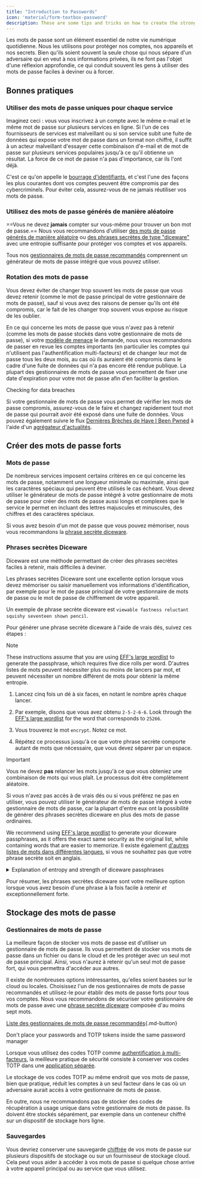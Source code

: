 ```yaml
---
title: "Introduction to Passwords"
icon: 'material/form-textbox-password'
description: These are some tips and tricks on how to create the strongest passwords and keep your accounts secure.
---
```


Les mots de passe sont un élément essentiel de notre vie numérique quotidienne. Nous les utilisons pour protéger nos comptes, nos appareils et nos secrets. Bien qu'ils soient souvent la seule chose qui nous sépare d'un adversaire qui en veut à nos informations privées, ils ne font pas l'objet d'une réflexion approfondie, ce qui conduit souvent les gens à utiliser des mots de passe faciles à deviner ou à forcer.

## Bonnes pratiques

### Utiliser des mots de passe uniques pour chaque service

Imaginez ceci : vous vous inscrivez à un compte avec le même e-mail et le même mot de passe sur plusieurs services en ligne. Si l'un de ces fournisseurs de services est malveillant ou si son service subit une fuite de données qui expose votre mot de passe dans un format non chiffré, il suffit à un acteur malveillant d'essayer cette combinaison d'e-mail et de mot de passe sur plusieurs services populaires jusqu'à ce qu'il obtienne un résultat. La force de ce mot de passe n'a pas d'importance, car ils l'ont déjà.

C'est ce qu'on appelle le [bourrage d'identifiants](https://en.wikipedia.org/wiki/Credential_stuffing), et c'est l'une des façons les plus courantes dont vos comptes peuvent être compromis par des cybercriminels. Pour éviter cela, assurez-vous de ne jamais réutiliser vos mots de passe.

### Utilisez des mots de passe générés de manière aléatoire

==Vous ne devez **jamais** compter sur vous-même pour trouver un bon mot de passe.== Nous vous recommandons d'utiliser [des mots de passe générés de manière aléatoire](#passwords) ou [des phrases secrètes de type "diceware"](#diceware-passphrases) avec une entropie suffisante pour protéger vos comptes et vos appareils.

Tous nos [gestionnaires de mots de passe recommandés](../passwords.md) comprennent un générateur de mots de passe intégré que vous pouvez utiliser.

### Rotation des mots de passe

Vous devez éviter de changer trop souvent les mots de passe que vous devez retenir (comme le mot de passe principal de votre gestionnaire de mots de passe), sauf si vous avez des raisons de penser qu'ils ont été compromis, car le fait de les changer trop souvent vous expose au risque de les oublier.

En ce qui concerne les mots de passe que vous n'avez pas à retenir (comme les mots de passe stockés dans votre gestionnaire de mots de passe), si votre [modèle de menace](threat-modeling.md) le demande, nous vous recommandons de passer en revue les comptes importants (en particulier les comptes qui n'utilisent pas l'authentification multi-facteurs) et de changer leur mot de passe tous les deux mois, au cas où ils auraient été compromis dans le cadre d'une fuite de données qui n'a pas encore été rendue publique. La plupart des gestionnaires de mots de passe vous permettent de fixer une date d'expiration pour votre mot de passe afin d'en faciliter la gestion.

<div class="admonition tip" markdown>
<p class="admonition-title">Checking for data breaches</p>

Si votre gestionnaire de mots de passe vous permet de vérifier les mots de passe compromis, assurez-vous de le faire et changez rapidement tout mot de passe qui pourrait avoir été exposé dans une fuite de données. Vous pouvez également suivre le flux [Dernières Brèches de Have I Been Pwned](https://feeds.feedburner.com/HaveIBeenPwnedLatestBreaches) à l'aide d'un [agrégateur d'actualités](../news-aggregators.md).

</div>

## Créer des mots de passe forts

### Mots de passe

De nombreux services imposent certains critères en ce qui concerne les mots de passe, notamment une longueur minimale ou maximale, ainsi que les caractères spéciaux qui peuvent être utilisés le cas échéant. Vous devez utiliser le générateur de mots de passe intégré à votre gestionnaire de mots de passe pour créer des mots de passe aussi longs et complexes que le service le permet en incluant des lettres majuscules et minuscules, des chiffres et des caractères spéciaux.

Si vous avez besoin d'un mot de passe que vous pouvez mémoriser, nous vous recommandons la [phrase secrète diceware](#diceware-passphrases).

### Phrases secrètes Diceware

Diceware est une méthode permettant de créer des phrases secrètes faciles à retenir, mais difficiles à deviner.

Les phrases secrètes Diceware sont une excellente option lorsque vous devez mémoriser ou saisir manuellement vos informations d'identification, par exemple pour le mot de passe principal de votre gestionnaire de mots de passe ou le mot de passe de chiffrement de votre appareil.

Un exemple de phrase secrète diceware est `viewable fastness reluctant squishy seventeen shown pencil`.

Pour générer une phrase secrète diceware à l'aide de vrais dés, suivez ces étapes :

<div class="admonition Note" markdown>
<p class="admonition-title">Note</p>

These instructions assume that you are using [EFF's large wordlist](https://eff.org/files/2016/07/18/eff_large_wordlist.txt) to generate the passphrase, which requires five dice rolls per word. D'autres listes de mots peuvent nécessiter plus ou moins de lancers par mot, et peuvent nécessiter un nombre différent de mots pour obtenir la même entropie.

</div>

1. Lancez cinq fois un dé à six faces, en notant le nombre après chaque lancer.

2. Par exemple, disons que vous avez obtenu `2-5-2-6-6`. Look through the [EFF's large wordlist](https://eff.org/files/2016/07/18/eff_large_wordlist.txt) for the word that corresponds to `25266`.

3. Vous trouverez le mot `encrypt`. Notez ce mot.

4. Répétez ce processus jusqu'à ce que votre phrase secrète comporte autant de mots que nécessaire, que vous devez séparer par un espace.

<div class="admonition warning" markdown>
<p class="admonition-title">Important</p>

Vous ne devez **pas** relancer les mots jusqu'à ce que vous obteniez une combinaison de mots qui vous plaît. Le processus doit être complètement aléatoire.

</div>

Si vous n'avez pas accès à de vrais dés ou si vous préférez ne pas en utiliser, vous pouvez utiliser le générateur de mots de passe intégré à votre gestionnaire de mots de passe, car la plupart d'entre eux ont la possibilité de générer des phrases secrètes diceware en plus des mots de passe ordinaires.

We recommend using [EFF's large wordlist](https://eff.org/files/2016/07/18/eff_large_wordlist.txt) to generate your diceware passphrases, as it offers the exact same security as the original list, while containing words that are easier to memorize. Il existe également [d'autres listes de mots dans différentes langues](https://theworld.com/~reinhold/diceware.html#Diceware%20in%20Other%20Languages|outline), si vous ne souhaitez pas que votre phrase secrète soit en anglais.

<details class="note" markdown>
<summary>Explanation of entropy and strength of diceware passphrases</summary>

To demonstrate how strong diceware passphrases are, we'll use the aforementioned seven word passphrase (`viewable fastness reluctant squishy seventeen shown pencil`) and [EFF's large wordlist](https://eff.org/files/2016/07/18/eff_large_wordlist.txt) as an example.

L'une des mesures permettant de déterminer la force d'une phrase secrète est son degré d'entropie. L'entropie par mot dans une phrase secrète est calculée comme suit : $\text{log}_2(\text{WordsInList})$ et l'entropie globale de la phrase secrète est calculée comme suit : $\text{log}_2(\text{WordsInList}^\text{WordsInPhrase})$.

Par conséquent, chaque mot de la liste susmentionnée génère ~12,9 bits d'entropie ($\text{log}_2(7776)$), et une phrase secrète de sept mots dérivée de cette liste a ~90,47 bits d'entropie ($\text{log}_2(7776^7)$).

The [EFF's large wordlist](https://eff.org/files/2016/07/18/eff_large_wordlist.txt) contains 7776 unique words. Pour calculer le nombre de phrases secrètes possibles, il suffit de faire $\text{WordsInList}^\text{WordsInPhrase}$, ou dans notre cas, $7776^7$.

Let's put all of this in perspective: A seven word passphrase using [EFF's large wordlist](https://eff.org/files/2016/07/18/eff_large_wordlist.txt) is one of ~1,719,070,799,748,422,500,000,000,000 possible passphrases.

En moyenne, il faut essayer 50 % de toutes les combinaisons possibles pour deviner votre phrase. En gardant cela à l'esprit, même si votre adversaire est capable de faire ~1 000 000 000 000 de suppositions par seconde, il lui faudrait toujours ~27 255 689 ans pour deviner votre phrase secrète. C'est le cas même si les choses suivantes sont vraies :

- Votre adversaire sait que vous avez utilisé la méthode du diceware.
- Votre adversaire connaît la liste de mots spécifique que vous avez utilisée.
- Votre adversaire sait combien de mots contient votre phrase secrète.

</details>

Pour résumer, les phrases secrètes diceware sont votre meilleure option lorsque vous avez besoin d'une phrase à la fois facile à retenir *et* exceptionnellement forte.

## Stockage des mots de passe

### Gestionnaires de mots de passe

La meilleure façon de stocker vos mots de passe est d'utiliser un gestionnaire de mots de passe. Ils vous permettent de stocker vos mots de passe dans un fichier ou dans le cloud et de les protéger avec un seul mot de passe principal. Ainsi, vous n'aurez à retenir qu'un seul mot de passe fort, qui vous permettra d'accéder aux autres.

Il existe de nombreuses options intéressantes, qu'elles soient basées sur le cloud ou locales. Choisissez l'un de nos gestionnaires de mots de passe recommandés et utilisez-le pour établir des mots de passe forts pour tous vos comptes. Nous vous recommandons de sécuriser votre gestionnaire de mots de passe avec une [phrase secrète diceware](#diceware-passphrases) composée d'au moins sept mots.

[Liste des gestionnaires de mots de passe recommandés](../passwords.md ""){.md-button}

<div class="admonition warning" markdown>
<p class="admonition-title">Don't place your passwords and TOTP tokens inside the same password manager</p>

Lorsque vous utilisez des codes TOTP comme [authentification à multi-facteurs](../multi-factor-authentication.md), la meilleure pratique de sécurité consiste à conserver vos codes TOTP dans une [application séparée](../multi-factor-authentication.md#authenticator-apps).

Le stockage de vos codes TOTP au même endroit que vos mots de passe, bien que pratique, réduit les comptes à un seul facteur dans le cas où un adversaire aurait accès à votre gestionnaire de mots de passe.

En outre, nous ne recommandons pas de stocker des codes de récupération à usage unique dans votre gestionnaire de mots de passe. Ils doivent être stockés séparément, par exemple dans un conteneur chiffré sur un dispositif de stockage hors ligne.

</div>

### Sauvegardes

Vous devriez conserver une sauvegarde [chiffrée](../encryption.md) de vos mots de passe sur plusieurs dispositifs de stockage ou sur un fournisseur de stockage cloud. Cela peut vous aider à accéder à vos mots de passe si quelque chose arrive à votre appareil principal ou au service que vous utilisez.
